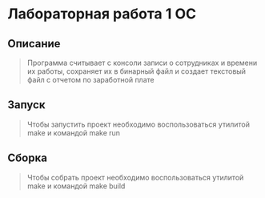 # Лабораторная работа 1 ОС
## Описание
> Программа считывает с консоли записи о сотрудниках и времени их работы, сохраняет их в бинарный файл и создает текстовый файл с отчетом по заработной плате
## Запуск
> Чтобы запустить проект необходимо воспользоваться утилитой make и командой make run
## Сборка
> Чтобы собрать проект необходимо воспользоваться утилитой make и командой make build
